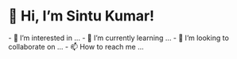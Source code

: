  <h1>👋 Hi, I’m Sintu Kumar!</h1>
- 👀 I’m interested in ...
- 🌱 I’m currently learning ...
- 💞️ I’m looking to collaborate on ...
- 📫 How to reach me ...

<!---
Sintu1Kumar/Sintu1Kumar is a ✨ special ✨ repository because its `README.md` (this file) appears on your GitHub profile.
You can click the Preview link to take a look at your changes.
--->
